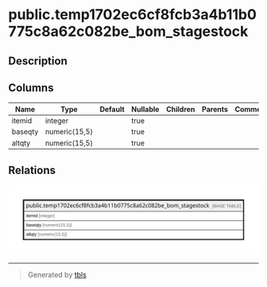# public.temp1702ec6cf8fcb3a4b11b0775c8a62c082be_bom_stagestock

## Description

## Columns

| Name | Type | Default | Nullable | Children | Parents | Comment |
| ---- | ---- | ------- | -------- | -------- | ------- | ------- |
| itemid | integer |  | true |  |  |  |
| baseqty | numeric(15,5) |  | true |  |  |  |
| altqty | numeric(15,5) |  | true |  |  |  |

## Relations

![er](public.temp1702ec6cf8fcb3a4b11b0775c8a62c082be_bom_stagestock.svg)

---

> Generated by [tbls](https://github.com/k1LoW/tbls)
